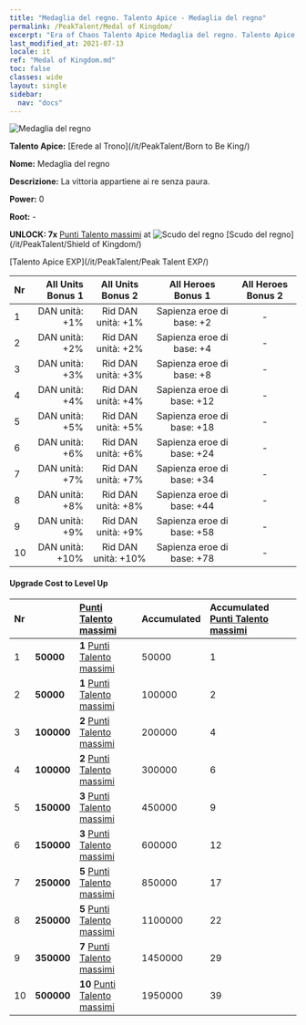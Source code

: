```yaml
---
title: "Medaglia del regno. Talento Apice - Medaglia del regno"
permalink: /PeakTalent/Medal of Kingdom/
excerpt: "Era of Chaos Talento Apice Medaglia del regno. Talento Apice Medaglia del regno. Medaglia del regno"
last_modified_at: 2021-07-13
locale: it
ref: "Medal of Kingdom.md"
toc: false
classes: wide
layout: single
sidebar:
  nav: "docs"
---
```


  ![Medaglia del regno](/images/pt/talent_4403.png)

  **Talento Apice:** [Erede al Trono](/it/PeakTalent/Born to Be King/)

  **Nome:** Medaglia del regno

  **Descrizione:** La vittoria appartiene ai re senza paura.

  **Power:** 0

  **Root:** -

  **UNLOCK: 7x** [Punti Talento massimi](/ItemsIT/con_934/) at ![Scudo del regno](/images/pt/talent_4402.png) [Scudo del regno](/it/PeakTalent/Shield of Kingdom/)

  [Talento Apice EXP](/it/PeakTalent/Peak Talent EXP/)

  | Nr | All Units Bonus 1 | All Units Bonus 2 | All Heroes Bonus 1 | All Heroes Bonus 2 |
  |:---|--------------:|:-------------:|:-------------:|:-------------:|
  | 1 | DAN unità: +1% | Rid DAN unità: +1% | Sapienza eroe di base: +2 | - |
  | 2 | DAN unità: +2% | Rid DAN unità: +2% | Sapienza eroe di base: +4 | - |
  | 3 | DAN unità: +3% | Rid DAN unità: +3% | Sapienza eroe di base: +8 | - |
  | 4 | DAN unità: +4% | Rid DAN unità: +4% | Sapienza eroe di base: +12 | - |
  | 5 | DAN unità: +5% | Rid DAN unità: +5% | Sapienza eroe di base: +18 | - |
  | 6 | DAN unità: +6% | Rid DAN unità: +6% | Sapienza eroe di base: +24 | - |
  | 7 | DAN unità: +7% | Rid DAN unità: +7% | Sapienza eroe di base: +34 | - |
  | 8 | DAN unità: +8% | Rid DAN unità: +8% | Sapienza eroe di base: +44 | - |
  | 9 | DAN unità: +9% | Rid DAN unità: +9% | Sapienza eroe di base: +58 | - |
  | 10 | DAN unità: +10% | Rid DAN unità: +10% | Sapienza eroe di base: +78 | - |


#### Upgrade Cost to Level Up

  | Nr | <i class="fas fa-coins"/> | [Punti Talento massimi](/ItemsIT/con_934/) | Accumulated <i class="fas fa-coins"/> | Accumulated [Punti Talento massimi](/ItemsIT/con_934/) |
  |:---|:--------------|:-------------|:-------------|:-------------|
  | 1 | **50000** | **1** [Punti Talento massimi](/ItemsIT/con_934/) | 50000 | 1 |
  | 2 | **50000** | **1** [Punti Talento massimi](/ItemsIT/con_934/) | 100000 | 2 |
  | 3 | **100000** | **2** [Punti Talento massimi](/ItemsIT/con_934/) | 200000 | 4 |
  | 4 | **100000** | **2** [Punti Talento massimi](/ItemsIT/con_934/) | 300000 | 6 |
  | 5 | **150000** | **3** [Punti Talento massimi](/ItemsIT/con_934/) | 450000 | 9 |
  | 6 | **150000** | **3** [Punti Talento massimi](/ItemsIT/con_934/) | 600000 | 12 |
  | 7 | **250000** | **5** [Punti Talento massimi](/ItemsIT/con_934/) | 850000 | 17 |
  | 8 | **250000** | **5** [Punti Talento massimi](/ItemsIT/con_934/) | 1100000 | 22 |
  | 9 | **350000** | **7** [Punti Talento massimi](/ItemsIT/con_934/) | 1450000 | 29 |
  | 10 | **500000** | **10** [Punti Talento massimi](/ItemsIT/con_934/) | 1950000 | 39 |
